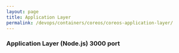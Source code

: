 ```yaml
---
layout: page
title: Application Layer
permalink: /devops/containers/coreos/coreos-application-layer/
---
```



### Application Layer (Node.js) 3000 port
